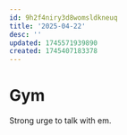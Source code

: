 ```yaml
---
id: 9h2f4niry3d8womsldkneuq
title: '2025-04-22'
desc: ''
updated: 1745571939890
created: 1745407183378
---
```

# Gym

Strong urge to talk with em.